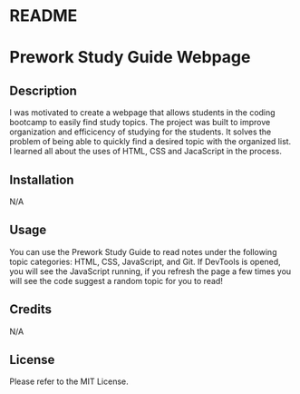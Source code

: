 # README
# Prework Study Guide Webpage

## Description

I was motivated to create a webpage that allows students in the coding bootcamp to easily find study topics. The project was built to improve organization and efficicency of studying for the students. It solves the problem of being able to quickly find a desired topic with the organized list. I learned all about the uses of HTML, CSS and JacaScript in the process.

## Installation

N/A

## Usage

You can use the Prework Study Guide to read notes under the following topic categories: HTML, CSS, JavaScript, and Git. If DevTools is opened, you will see the JavaScript running, if you refresh the page a few times you will see the code suggest a random topic for you to read!

## Credits

N/A

## License

Please refer to the MIT License.

